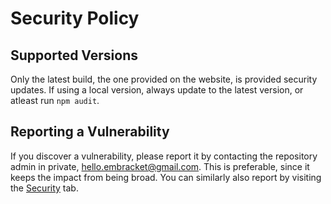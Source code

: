 # Security Policy

## Supported Versions

Only the latest build, the one provided on the website, is provided security updates. If using a local version, always update to the latest version, or atleast run ``npm audit``.

## Reporting a Vulnerability

If you discover a vulnerability, please report it by contacting the repository admin in private, hello.embracket@gmail.com. This is preferable, since it keeps the impact from being broad. You can similarly also report by visiting the [Security](https://github.com/mikael-ros/slumper/security) tab.
